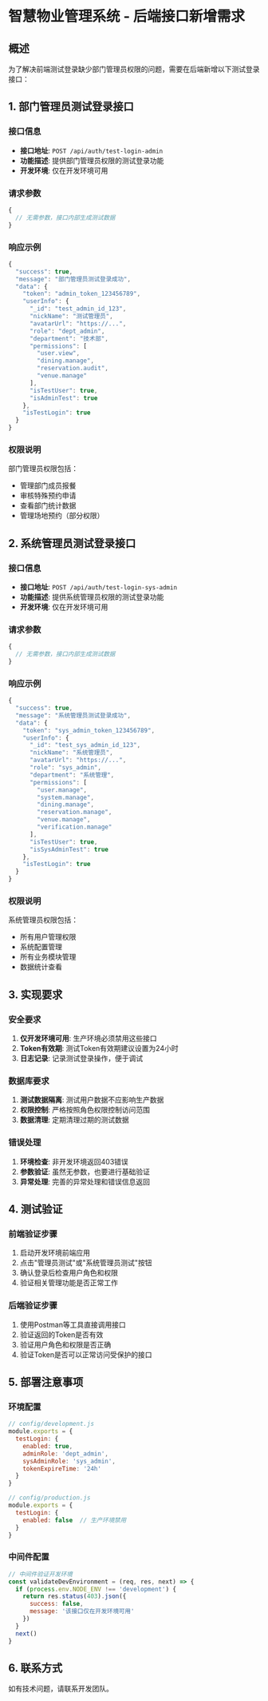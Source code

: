 # 智慧物业管理系统 - 后端接口新增需求

## 概述

为了解决前端测试登录缺少部门管理员权限的问题，需要在后端新增以下测试登录接口：

## 1. 部门管理员测试登录接口

### 接口信息
- **接口地址**: `POST /api/auth/test-login-admin`
- **功能描述**: 提供部门管理员权限的测试登录功能
- **开发环境**: 仅在开发环境可用

### 请求参数
```javascript
{
  // 无需参数，接口内部生成测试数据
}
```

### 响应示例
```javascript
{
  "success": true,
  "message": "部门管理员测试登录成功",
  "data": {
    "token": "admin_token_123456789",
    "userInfo": {
      "_id": "test_admin_id_123",
      "nickName": "测试管理员",
      "avatarUrl": "https://...",
      "role": "dept_admin",
      "department": "技术部",
      "permissions": [
        "user.view",
        "dining.manage",
        "reservation.audit",
        "venue.manage"
      ],
      "isTestUser": true,
      "isAdminTest": true
    },
    "isTestLogin": true
  }
}
```

### 权限说明
部门管理员权限包括：
- 管理部门成员报餐
- 审核特殊预约申请
- 查看部门统计数据
- 管理场地预约（部分权限）

## 2. 系统管理员测试登录接口

### 接口信息
- **接口地址**: `POST /api/auth/test-login-sys-admin`
- **功能描述**: 提供系统管理员权限的测试登录功能
- **开发环境**: 仅在开发环境可用

### 请求参数
```javascript
{
  // 无需参数，接口内部生成测试数据
}
```

### 响应示例
```javascript
{
  "success": true,
  "message": "系统管理员测试登录成功",
  "data": {
    "token": "sys_admin_token_123456789",
    "userInfo": {
      "_id": "test_sys_admin_id_123",
      "nickName": "系统管理员",
      "avatarUrl": "https://...",
      "role": "sys_admin",
      "department": "系统管理",
      "permissions": [
        "user.manage",
        "system.manage",
        "dining.manage",
        "reservation.manage",
        "venue.manage",
        "verification.manage"
      ],
      "isTestUser": true,
      "isSysAdminTest": true
    },
    "isTestLogin": true
  }
}
```

### 权限说明
系统管理员权限包括：
- 所有用户管理权限
- 系统配置管理
- 所有业务模块管理
- 数据统计查看

## 3. 实现要求

### 安全要求
1. **仅开发环境可用**: 生产环境必须禁用这些接口
2. **Token有效期**: 测试Token有效期建议设置为24小时
3. **日志记录**: 记录测试登录操作，便于调试

### 数据库要求
1. **测试数据隔离**: 测试用户数据不应影响生产数据
2. **权限控制**: 严格按照角色权限控制访问范围
3. **数据清理**: 定期清理过期的测试数据

### 错误处理
1. **环境检查**: 非开发环境返回403错误
2. **参数验证**: 虽然无参数，也要进行基础验证
3. **异常处理**: 完善的异常处理和错误信息返回

## 4. 测试验证

### 前端验证步骤
1. 启动开发环境前端应用
2. 点击"管理员测试"或"系统管理员测试"按钮
3. 确认登录后检查用户角色和权限
4. 验证相关管理功能是否正常工作

### 后端验证步骤
1. 使用Postman等工具直接调用接口
2. 验证返回的Token是否有效
3. 验证用户角色和权限是否正确
4. 验证Token是否可以正常访问受保护的接口

## 5. 部署注意事项

### 环境配置
```javascript
// config/development.js
module.exports = {
  testLogin: {
    enabled: true,
    adminRole: 'dept_admin',
    sysAdminRole: 'sys_admin',
    tokenExpireTime: '24h'
  }
}

// config/production.js
module.exports = {
  testLogin: {
    enabled: false  // 生产环境禁用
  }
}
```

### 中间件配置
```javascript
// 中间件验证开发环境
const validateDevEnvironment = (req, res, next) => {
  if (process.env.NODE_ENV !== 'development') {
    return res.status(403).json({
      success: false,
      message: '该接口仅在开发环境可用'
    })
  }
  next()
}
```

## 6. 联系方式

如有技术问题，请联系开发团队。
